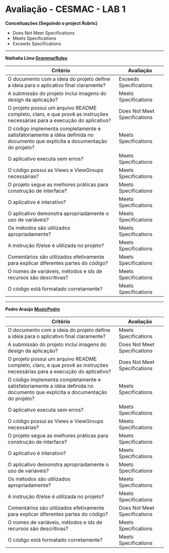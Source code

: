 # Avaliação - CESMAC - LAB 1

**Conceituações (Seguindo o project Rubric)**

- Does Not Meet Specifications
- Meets Specifications
- Exceeds Specifications

___
**Nathalia Lima [GrammarRules](https://github.com/nathalialima/GrammarRules.git)**

| Critério                                                                              | Avaliação                   |
|---------------------------------------------------------------------------------------|-----------------------------|
| O documento com a ideia do projeto define a ideia para o aplicativo final claramente? | Exceeds Specifications |
| A submissão do projeto inclui imagens do design da aplicação?                         | Meets Specifications |
| O projeto possui um arquivo README completo, claro, e que provê as instruções necessárias para a execução do aplicativo?| Does Not Meet Specifications |
| O código implementa completamente e satisfatoriamente a idéia definida no documento que explicíta a documentação do projeto? | Meets Specifications |
| O aplicativo executa sem erros? | Meets Specifications |
| O código possui as Views e ViewGroups necessárias? | Meets Specifications |
| O projeto segue as melhores práticas para construção de interface? | Meets Specifications |
| O aplicativo é interativo? | Meets Specifications |
| O aplicativo demonstra apropriadamente o uso de variáveis? | Meets Specifications |
| Os métodos são utilizados apropriadamente? | Meets Specifications |
| A instrução if/else é utilizada no projeto? | Meets Specifications |
| Comentários são utilizados efetivamente para explicar diferentes partes do código? | Meets Specifications |
| O nomes de variáveis, métodos e ids de recursos são descritivas? | Meets Specifications |
| O código está formatado corretamente? | Meets Specifications |

___
**Pedro Araújo [MusicPedro](https://github.com/pedroaraujo20/MusicPedro)**

| Critério                                                                              | Avaliação                   |
|---------------------------------------------------------------------------------------|-----------------------------|
| O documento com a ideia do projeto define a ideia para o aplicativo final claramente? | Meets Specifications |
| A submissão do projeto inclui imagens do design da aplicação?                         | Does Not Meet Specifications |
| O projeto possui um arquivo README completo, claro, e que provê as instruções necessárias para a execução do aplicativo?| Does Not Meet Specifications |
| O código implementa completamente e satisfatoriamente a idéia definida no documento que explicíta a documentação do projeto? | Meets Specifications |
| O aplicativo executa sem erros? | Meets Specifications |
| O código possui as Views e ViewGroups necessárias? | Meets Specifications |
| O projeto segue as melhores práticas para construção de interface? | Meets Specifications |
| O aplicativo é interativo? | Meets Specifications |
| O aplicativo demonstra apropriadamente o uso de variáveis? | Meets Specifications |
| Os métodos são utilizados apropriadamente? | Meets Specifications |
| A instrução if/else é utilizada no projeto? | Meets Specifications |
| Comentários são utilizados efetivamente para explicar diferentes partes do código? | Does Not Meet Specifications |
| O nomes de variáveis, métodos e ids de recursos são descritivas? | Meets Specifications |
| O código está formatado corretamente? | Meets Specifications |
